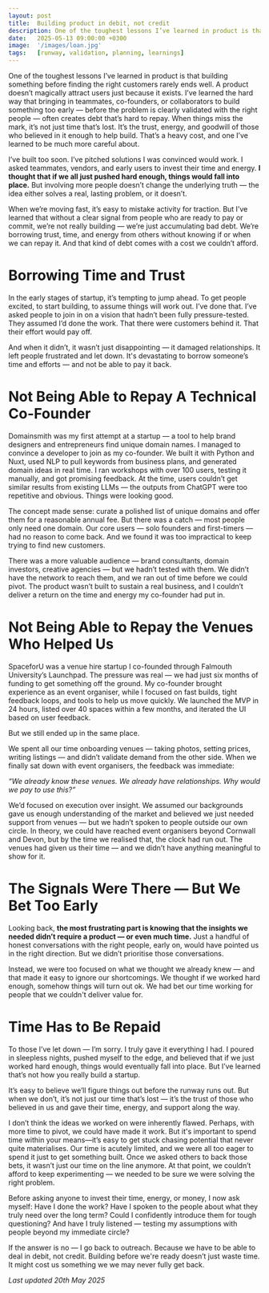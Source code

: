 ```yaml
---
layout: post
title:  Building product in debit, not credit
description: One of the toughest lessons I’ve learned in product is that involving others before truly validating the problem doesn’t reduce risk — it just leads to bad debt.
date:   2025-05-13 09:00:00 +0300
image:  '/images/loan.jpg'
tags:   [runway, validation, planning, learnings]
---
```


One of the toughest lessons I’ve learned in product is that building something before finding the right customers rarely ends well. A product doesn’t magically attract users just because it exists. I’ve learned the hard way that bringing in teammates, co-founders, or collaborators to build something too early — before the problem is clearly validated with the right people — often creates debt that’s hard to repay. When things miss the mark, it’s not just time that’s lost. It’s the trust, energy, and goodwill of those who believed in it enough to help build. That’s a heavy cost, and one I’ve learned to be much more careful about.

I’ve built too soon. I’ve pitched solutions I was convinced would work. I asked teammates, vendors, and early users to invest their time and energy. **I thought that if we all just pushed hard enough, things would fall into place.** But involving more people doesn’t change the underlying truth — the idea either solves a real, lasting problem, or it doesn’t.

When we’re moving fast, it’s easy to mistake activity for traction. But I’ve learned that without a clear signal from people who are ready to pay or commit, we’re not really building — we’re just accumulating bad debt. We’re borrowing trust, time, and energy from others without knowing if or when we can repay it. And that kind of debt comes with a cost we couldn’t afford.

# Borrowing Time and Trust

In the early stages of startup, it’s tempting to jump ahead. To get people excited, to start building, to assume things will work out. I’ve done that. I’ve asked people to join in on a vision that hadn’t been fully pressure-tested. They assumed I’d done the work. That there were customers behind it. That their effort would pay off.

And when it didn’t, it wasn’t just disappointing — it damaged relationships. It left people frustrated and let down. It's devastating to borrow someone’s time and efforts — and not be able to pay it back.

# Not Being Able to Repay A Technical Co-Founder

Domainsmith was my first attempt at a startup — a tool to help brand designers and entrepreneurs find unique domain names. I managed to convince a developer to join as my co-founder. We built it with Python and Nuxt, used NLP to pull keywords from business plans, and generated domain ideas in real time. I ran workshops with over 100 users, testing it manually, and got promising feedback. At the time, users couldn’t get similar results from existing LLMs — the outputs from ChatGPT were too repetitive and obvious. Things were looking good.

The concept made sense: curate a polished list of unique domains and offer them for a reasonable annual fee. But there was a catch — most people only need one domain. Our core users — solo founders and first-timers — had no reason to come back. And we found it was too impractical to keep trying to find new customers.

There was a more valuable audience — brand consultants, domain investors, creative agencies — but we hadn’t tested with them. We didn’t have the network to reach them, and we ran out of time before we could pivot. The product wasn’t built to sustain a real business, and I couldn’t deliver a return on the time and energy my co-founder had put in.

# Not Being Able to Repay the Venues Who Helped Us

SpaceforU was a venue hire startup I co-founded through Falmouth University’s Launchpad. The pressure was real — we had just six months of funding to get something off the ground. My co-founder brought experience as an event organiser, while I focused on fast builds, tight feedback loops, and tools to help us move quickly. We launched the MVP in 24 hours, listed over 40 spaces within a few months, and iterated the UI based on user feedback.

But we still ended up in the same place.

We spent all our time onboarding venues — taking photos, setting prices, writing listings — and didn’t validate demand from the other side. When we finally sat down with event organisers, the feedback was immediate:

*“We already know these venues. We already have relationships. Why would we pay to use this?”*

We’d focused on execution over insight. We assumed our backgrounds gave us enough understanding of the market and believed we just needed support from venues — but we hadn’t spoken to people outside our own circle. In theory, we could have reached event organisers beyond Cornwall and Devon, but by the time we realised that, the clock had run out. The venues had given us their time — and we didn’t have anything meaningful to show for it.

# The Signals Were There — But We Bet Too Early

Looking back, **the most frustrating part is knowing that the insights we needed didn’t require a product — or even much time.** Just a handful of honest conversations with the right people, early on, would have pointed us in the right direction. But we didn’t prioritise those conversations.

Instead, we were too focused on what we thought we already knew — and that made it easy to ignore our shortcomings. We thought if we worked hard enough, somehow things will turn out ok. We had bet our time working for people that we couldn't deliver value for.

# Time Has to Be Repaid

To those I’ve let down — I’m sorry. I truly gave it everything I had. I poured in sleepless nights, pushed myself to the edge, and believed that if we just worked hard enough, things would eventually fall into place. But I’ve learned that’s not how you really build a startup.

It’s easy to believe we’ll figure things out before the runway runs out. But when we don’t, it’s not just our time that’s lost — it’s the trust of those who believed in us and gave their time, energy, and support along the way.

I don’t think the ideas we worked on were inherently flawed. Perhaps, with more time to pivot, we could have made it work. But it's important to spend time within your means—it’s easy to get stuck chasing potential that never quite materialises. Our time is acutely limited, and we were all too eager to spend it just to get something built. Once we asked others to back those bets, it wasn’t just our time on the line anymore. At that point, we couldn’t afford to keep experimenting — we needed to be sure we were solving the right problem.

Before asking anyone to invest their time, energy, or money, I now ask myself: Have I done the work? Have I spoken to the people about what they truly need over the long term? Could I confidently introduce them for tough questioning? And have I truly listened — testing my assumptions with people beyond my immediate circle?

If the answer is no — I go back to outreach. Because we have to be able to deal in debit, not credit. Building before we're ready doesn’t just waste time. It might cost us something we we may never fully get back.

*Last updated 20th May 2025*
